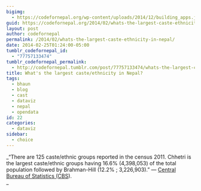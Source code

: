 ```yaml
---
bigimg:
  - https://codefornepal.org/wp-content/uploads/2014/12/building_apps.jpg
guid: https://codefornepal.org/2014/02/whats-the-largest-caste-ethnicity-in-nepal/
layout: post
author: codefornepal
permalink: /2014/02/whats-the-largest-caste-ethnicity-in-nepal/
date: 2014-02-25T01:24:00-05:00
tumblr_codefornepal_id:
  - "77757133474"
tumblr_codefornepal_permalink:
  - http://codefornepal.tumblr.com/post/77757133474/whats-the-largest-caste-ethnicity-in-nepal
title: What's the largest caste/ethnicity in Nepal?
tags:
  - bhaun
  - blog
  - cast
  - dataviz
  - nepal
  - opendata
id: 22
categories:
  - dataviz
sidebar:
  - choice
---
```

_&#8220;There are 125 caste/ethnic groups reported in the census 2011. Chhetri is the largest caste/ethnic groups having 16.6% (4,398,053) of the total population followed by Brahman-Hill (12.2% ; 3,226,903).&#8221; — [Central Bureau of Statistics (CBS](http://cbs.gov.np/wp-content/uploads/2012/11/National%20Report.pdf)).  
_